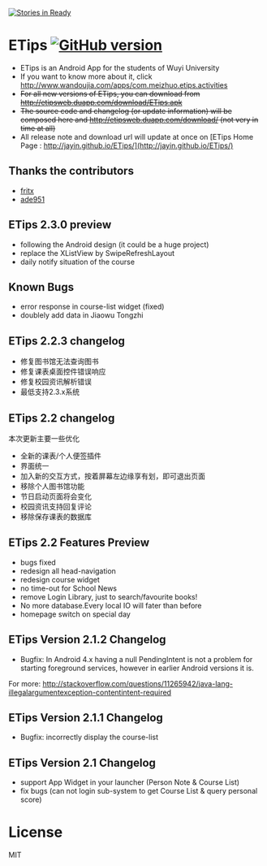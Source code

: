 [![Stories in Ready](https://badge.waffle.io/jayin/etips.png?label=ready&title=Ready)](https://waffle.io/jayin/etips)
# ETips [![GitHub version](https://badge.fury.io/gh/Jayin%2FETips.svg)](http://badge.fury.io/gh/Jayin%2FETips)

* ETips is an Android App for the students of Wuyi University
* If you want to know more about it, click http://www.wandoujia.com/apps/com.meizhuo.etips.activities
* ~~For all new versions of ETips, you can download from http://etipsweb.duapp.com/download/ETips.apk~~
* ~~The source code and changelog (or update information) will be composed here and http://etipsweb.duapp.com/download/  (not very in time at all)~~
* All release note and download url will update at once on [ETips Home Page :  http://jayin.github.io/ETips/](http://jayin.github.io/ETips/)   


## Thanks the contributors
* [fritx](https://github.com/fritx)
* [ade951](https://github.com/ade951)

## ETips 2.3.0 preview

* following the Android design (it could be a huge project)
* replace the XListView by SwipeRefreshLayout
* daily notify situation of the course

## Known Bugs

* error response in course-list widget (fixed)
* doublely add data in Jiaowu Tongzhi

## ETips 2.2.3 changelog
* 修复图书馆无法查询图书
* 修复课表桌面控件错误响应
* 修复校园资讯解析错误
* 最低支持2.3.x系统


## ETips 2.2 changelog

本次更新主要一些优化

* 全新的课表/个人便签插件
* 界面统一
* 加入新的交互方式，按着屏幕左边缘享有划，即可退出页面
* 移除个人图书馆功能
* 节日启动页面将会变化
* 校园资讯支持回复评论
* 移除保存课表的数据库

## ETips 2.2 Features Preview

* bugs fixed 
* redesign all head-navigation
* redesign course widget  
* no time-out for School News
* remove Login Library, just to search/favourite books!
* No more database.Every local IO will fater than before
* homepage switch on special day

## ETips Version 2.1.2 Changelog

* Bugfix:  In Android 4.x having a null PendingIntent is not a problem for starting foreground services, however in earlier Android versions it is.

For more: http://stackoverflow.com/questions/11265942/java-lang-illegalargumentexception-contentintent-required

## ETips Version 2.1.1 Changelog

* Bugfix: incorrectly display the course-list

## ETips Version 2.1 Changelog

* support App Widget in your launcher (Person Note &  Course List) 
* fix bugs (can not login sub-system to get Course List & query personal score) 

# License

MIT
